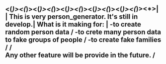 <(*)><(*)><(*)><(*)><(*)><(*)><(*)><(*)><(*)><(*)><*>|
                                                     |
This is very person_generator. It's still in develop.|
What is it making for:                               |
-to create random person data                        /
-to crete many person data to fake groups of people /
-to create fake families                           /
                                                  /      
Any other feature will be provide in the future. /
-------------------------------------------------   
